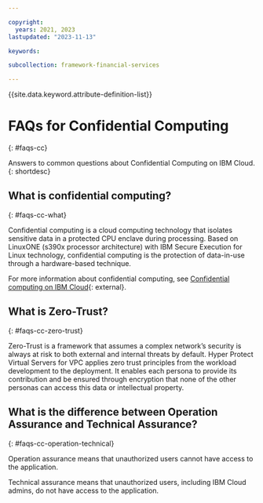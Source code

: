 ```yaml
---

copyright:
  years: 2021, 2023
lastupdated: "2023-11-13"

keywords: 

subcollection: framework-financial-services

---
```


{{site.data.keyword.attribute-definition-list}}


# FAQs for Confidential Computing
{: #faqs-cc}

Answers to common questions about Confidential Computing on IBM Cloud.
{: shortdesc}

## What is confidential computing?
{: #faqs-cc-what}

Confidential computing is a cloud computing technology that isolates sensitive data in a protected CPU enclave during processing. Based on LinuxONE (s390x processor architecture) with IBM Secure Execution for Linux technology, confidential computing is the protection of data-in-use through a hardware-based technique. 

For more information about confidential computing, see [Confidential computing on IBM Cloud](https://www.ibm.com/cloud/confidential-computing){: external}.

## What is Zero-Trust?
{: #faqs-cc-zero-trust}

Zero-Trust is a framework that assumes a complex network’s security is always at risk to both external and internal threats by default. Hyper Protect Virtual Servers for VPC applies zero trust principles from the workload development to the deployment. It enables each persona to provide its contribution and be ensured through encryption that none of the other personas can access this data or intellectual property. 

## What is the difference between Operation Assurance and Technical Assurance?
{: #faqs-cc-operation-technical}

Operation assurance means that unauthorized users cannot have access to the application.

Technical assurance means that unauthorized users, including IBM Cloud admins, do not have access to the application.
